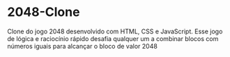 # 2048-Clone
Clone do jogo 2048 desenvolvido com HTML, CSS e JavaScript. Esse jogo de lógica e raciocínio rápido desafia qualquer um a combinar blocos com números iguais para alcançar o bloco de valor 2048

